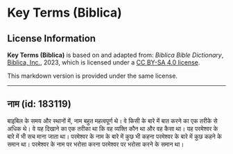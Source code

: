 # Key Terms (Biblica)

## License Information

**Key Terms (Biblica)** is based on and adapted from: _Biblica Bible Dictionary_, [Biblica, Inc.](https://www.biblica.com/), 2023, which is licensed under a [CC BY-SA 4.0 license](https://creativecommons.org/licenses/by-sa/4.0/legalcode.en).

This markdown version is provided under the same license.



--------------------------------

## नाम (id: 183119)

बाइबिल के समय और स्थानों में, नाम बहुत महत्वपूर्ण थे। वे किसी के बारे में बात करने का एक तरीके से अधिक थे। वे यह दिखाने का एक तरीका था कि वह व्यक्ति कौन था और वह कैसा था। यह परमेश्वर के बारे में भी सच माना जाता था। परमेश्वर के नाम के बारे में कुछ भी कहना परमेश्वर के बारे में कुछ कहने के समान था। परमेश्वर के नाम पर भरोसा करना परमेश्वर पर भरोसा करने के समान था।


